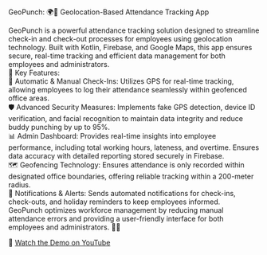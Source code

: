 GeoPunch: 🌍📍 Geolocation-Based Attendance Tracking App       

GeoPunch is a powerful attendance tracking solution designed to streamline check-in and check-out processes for employees using geolocation technology. Built with Kotlin, Firebase, and Google Maps, this app ensures secure, real-time tracking and efficient data management for both employees and administrators.     
🔑 Key Features:       
🚀 Automatic & Manual Check-Ins: Utilizes GPS for real-time tracking, allowing employees to log their attendance seamlessly within geofenced office areas.     
🛡️ Advanced Security Measures: Implements fake GPS detection, device ID verification, and facial recognition to maintain data integrity and reduce buddy punching by up to 95%.      
📊 Admin Dashboard: Provides real-time insights into employee performance, including total working hours, lateness, and overtime. Ensures data accuracy with detailed reporting stored securely in Firebase.     
🗺️ Geofencing Technology: Ensures attendance is only recorded within designated office boundaries, offering reliable tracking within a 200-meter radius.     
🔔 Notifications & Alerts: Sends automated notifications for check-ins, check-outs, and holiday reminders to keep employees informed.        
GeoPunch optimizes workforce management by reducing manual attendance errors and providing a user-friendly interface for both employees and administrators. 🤝✨       
   
🎥 [Watch the Demo on YouTube](https://www.youtube.com/watch?v=tvHM_ccQD_I)  


